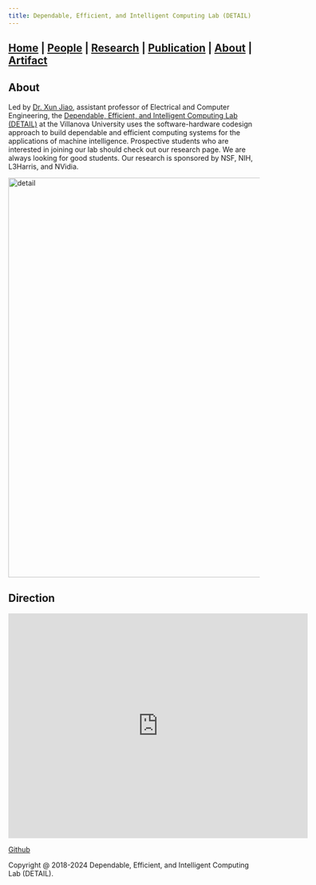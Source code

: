 ```yaml
---
title: Dependable, Efficient, and Intelligent Computing Lab (DETAIL)
---
```

## [Home](./) | [People](./people) | [Research](./research) | [Publication](./publication) | [**About**](./about) | [Artifact](./artifact)

## About
Led by [Dr. Xun Jiao](http://www.ece.villanova.edu/~xjiao/), assistant professor of Electrical and Computer Engineering, the [Dependable, Efficient, and Intelligent Computing Lab (DETAIL)](https://vu-detail.github.io/) at the Villanova University uses the software-hardware codesign approach to build dependable and efficient computing systems for the applications of machine intelligence. Prospective students who are interested in joining our lab should check out our research page. We are always looking for good students. Our research is sponsored by NSF, NIH, L3Harris, and NVidia. 

<img src="../asset/detail_sponsor.png" alt="detail" width="800">

## Direction

<iframe src="https://www.google.com/maps/embed?pb=!1m18!1m12!1m3!1d693.8887431581204!2d-75.34642086417384!3d40.03677683613353!2m3!1f0!2f0!3f0!3m2!1i1024!2i768!4f13.1!3m3!1m2!1s0x89c695596adb6403%3A0x985638cdcd9569e!2sVillanova%20University%20College%20of%20Engineering!5e0!3m2!1sen!2sus!4v1718332610479!5m2!1sen!2sus" width="600" height="450" style="border:0;" allowfullscreen="" loading="lazy" referrerpolicy="no-referrer-when-downgrade"></iframe>

[Github](https://github.com/VU-DETAIL/vu-detail.github.io)


Copyright @ 2018-2024 Dependable, Efficient, and Intelligent Computing Lab (DETAIL). 
